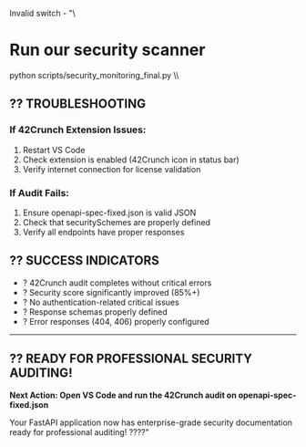 Invalid switch - "\

# Run our security scanner
python scripts/security_monitoring_final.py
\\\

## ?? TROUBLESHOOTING

### If 42Crunch Extension Issues:
1. Restart VS Code
2. Check extension is enabled (42Crunch icon in status bar)
3. Verify internet connection for license validation

### If Audit Fails:
1. Ensure openapi-spec-fixed.json is valid JSON
2. Check that securitySchemes are properly defined
3. Verify all endpoints have proper responses

## ?? SUCCESS INDICATORS

- ? 42Crunch audit completes without critical errors
- ? Security score significantly improved (85%+)
- ? No authentication-related critical issues
- ? Response schemas properly defined
- ? Error responses (404, 406) properly configured

---

## ?? READY FOR PROFESSIONAL SECURITY AUDITING!

**Next Action: Open VS Code and run the 42Crunch audit on openapi-spec-fixed.json**

Your FastAPI application now has enterprise-grade security documentation ready for professional auditing! ????"

